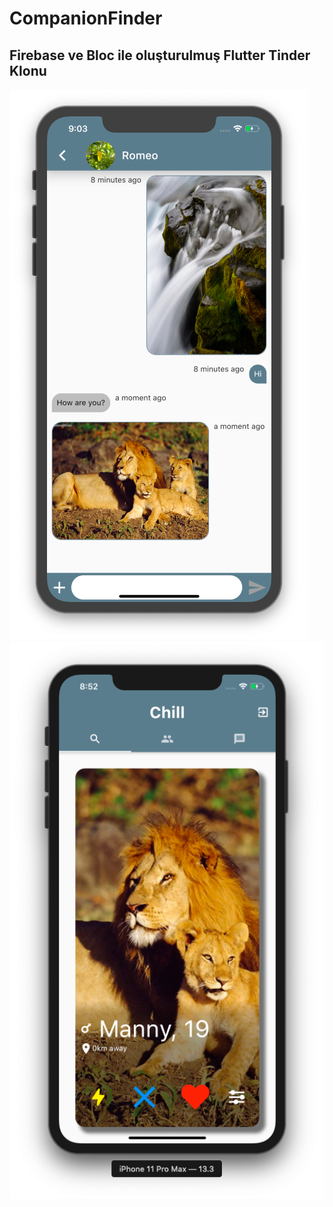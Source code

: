 # CompanionFinder

## Firebase ve Bloc ile oluşturulmuş Flutter Tinder Klonu

![chat](./chat.png)
![profile](./profile.png)